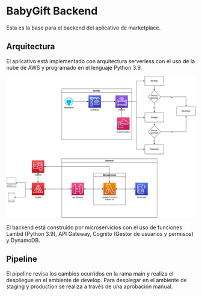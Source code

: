 # BabyGift Backend
Esta es la base para el backend del aplicativo de marketplace.

## Arquitectura

El aplicativo está implementado con arquitectura serverless con el uso de la nube de AWS y programado en el lenguaje Python 3.9.

![Arquitectura BabyGift](BabyGift-Arquitectura.jpeg)

El backend está construido por microservicios con el uso de funciones Lambd (Python 3.9), API Gateway, Cognito (Gestor de usuarios y permisos) y DynamoDB.

## Pipeline
El pipeline revisa los cambios ocurridos en la rama main y realiza el despliegue en el ambiente de develop. Para desplegar en el ambiente de staging y production se realiza a través de una aprobación manual.